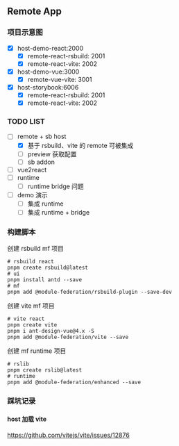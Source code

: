 ## Remote App

### 项目示意图

- [x] host-demo-react:2000
  - [x] remote-react-rsbuild: 2001
  - [x] remote-react-vite: 2002
- [x] host-demo-vue:3000
  - [x] remote-vue-vite: 3001
- [x] host-storybook:6006
  - [x] remote-react-rsbuild: 2001
  - [x] remote-react-vite: 2002

### TODO LIST

- [ ] remote + sb host
  - [x] 基于 rsbuild、vite 的 remote 可被集成
  - [ ] preview 获取配置
  - [ ] sb addon
- [ ] vue2react
- [ ] runtime
  - [ ] runtime bridge 问题
- [ ] demo 演示
  - [ ] 集成 runtime
  - [ ] 集成 runtime + bridge

### 构建脚本

创建 rsbuild mf 项目

```shell
# rsbuild react
pnpm create rsbuild@latest
# ui
pnpm install antd --save
# mf
pnpm add @module-federation/rsbuild-plugin --save-dev
```

创建 vite mf 项目

```shell
# vite react
pnpm create vite
pnpm i ant-design-vue@4.x -S
pnpm add @module-federation/vite --save
```

创建 mf runtime 项目

```shell
# rslib
pnpm create rslib@latest
# runtime
pnpm add @module-federation/enhanced --save
```

### 踩坑记录

#### host 加载 vite

https://github.com/vitejs/vite/issues/12876
